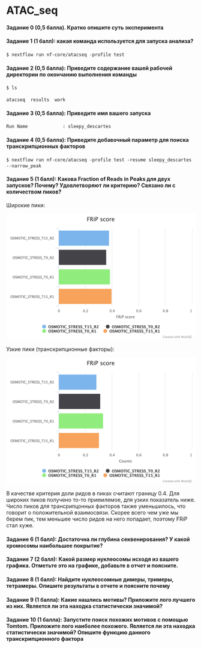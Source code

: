 # ATAC_seq

#### Задание 0 (0,5 балла). Кратко опишите суть эксперимента

#### Задание 1 (1 балл): какая команда используется для запуска анализа?
```
$ nextflow run nf-core/atacseq -profile test
```
#### Задание 2 (0,5 балла): Приведите содержание вашей рабочей директории по окончанию выполнения команды
```
$ ls

atacseq  results  work
```
#### Задание 3 (0,5 балла): Приведите имя вашего запуска
```
Run Name             : sleepy_descartes
```
#### Задание 4 (0,5 балла): Приведите добавочный параметр для поиска транскрипционных факторов
```
$ nextflow run nf-core/atacseq -profile test -resume sleepy_descartes --narrow_peak
```
#### Задание 5 (1 балл): Какова Fraction of Reads in Peaks для двух запусков? Почему? Удовлетворяют ли критерию? Связано ли с количеством пиков?

Широкие пики:

![GitHub Logo](mqc_hcplot_mrecxaodyq.png)

Узкие пики (транскрипционные факторы):

![GitHub Logo](mqc_hcplot_aihytrcpes.png)

В качестве критерия доли ридов в пиках считают границу 0.4. Для широких пиков получено то-то приемлемое, для узких показатель ниже. Число пиков для трансрипцонных факторов также уменьшилось, что говорит о положительной взаимосвязи. Скорее всего чем уже мы берем пик, тем меньшее число ридов на него попадает, поэтому FRiP стал хуже.

#### Задание 6 (1 балл): Достаточна ли глубина секвенирования? У какой хромосомы наибольшее покрытие?

#### Задание 7 (2 балл): Какой размер нуклеосомы исходя из вашего графика. Отметьте это на графике, добавьте в отчет и поясните.

#### Задание 8 (1 балл): Найдите нуклеосомные димеры, тримеры, тетрамеры. Опишите результаты в отчете и поясните почему

#### Задание 9 (1 балла): Какие нашлись мотивы? Приложите лого лучшего из них. Является ли эта находка статистически значимой?

#### Задание 10 (1 балла): Запустите поиск похожих мотивов с помощью Tomtom. Приложите лого наиболее похожего. Является ли эта находка статистически значимой? Опишите функцию данного транскрипционного фактора
